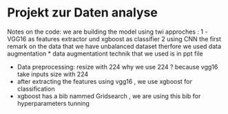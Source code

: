 # Projekt zur Daten analyse

Notes on the code:
we are building the model using twi approches :
      1 -VGG16 as features extractor und xgboost as classifier
      2 using CNN
 the first remark on the data that we have unbalanced dataset therfore we used data augmentation 
     * data augmentationt technik that we used is in ppt file
 * Data preprocessing:
    resize  with 224
      why we use 224 ?  because vgg16 take inputs size with 224
  * after extracting the features using vgg16 , we use xgboost for classification
  * xgboost has a bib nammed Gridsearch , we are using this bib for hyperparameters tunning 
  
 
      
   
